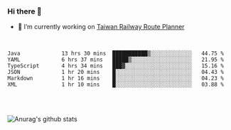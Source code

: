 ### Hi there 👋

- 🔭 I’m currently working on [Taiwan Railway Route Planner](https://github.com/Taiwan-Railway-Route-Planner)

<br/>

<!--START_SECTION:waka-->

```text
Java             13 hrs 30 mins  ███████████▒░░░░░░░░░░░░░   44.75 %
YAML             6 hrs 37 mins   █████▒░░░░░░░░░░░░░░░░░░░   21.95 %
TypeScript       4 hrs 34 mins   ███▓░░░░░░░░░░░░░░░░░░░░░   15.16 %
JSON             1 hr 20 mins    █░░░░░░░░░░░░░░░░░░░░░░░░   04.43 %
Markdown         1 hr 16 mins    █░░░░░░░░░░░░░░░░░░░░░░░░   04.23 %
XML              1 hr 10 mins    █░░░░░░░░░░░░░░░░░░░░░░░░   03.88 %
```

<!--END_SECTION:waka-->

<br/>
<br/>

![Anurag's github stats](https://github-readme-stats.vercel.app/api?username=DepickereSven&show_icons=true&theme=tokyonight)



<!--
**DepickereSven/DepickereSven** is a ✨ _special_ ✨ repository because its `README.md` (this file) appears on your GitHub profile.

Here are some ideas to get you started:

- 🔭 I’m currently working on ...
- 🌱 I’m currently learning ...
- 👯 I’m looking to collaborate on ...
- 🤔 I’m looking for help with ...
- 💬 Ask me about ...
- 📫 How to reach me: ...
- 😄 Pronouns: ...
- ⚡ Fun fact: ...
-->
